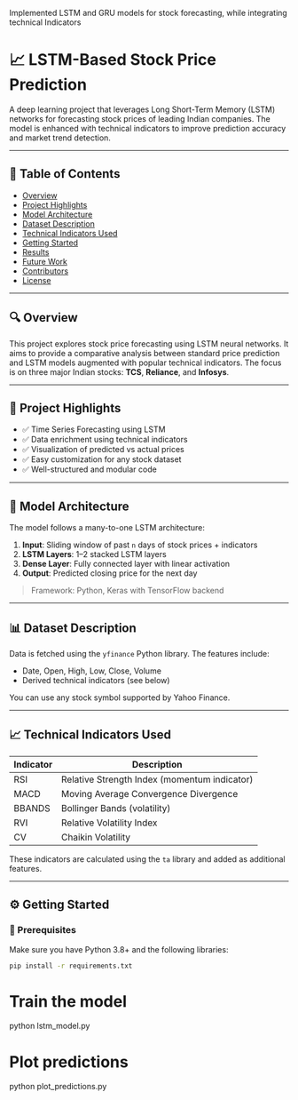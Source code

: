 Implemented LSTM and GRU models for stock forecasting, while integrating technical Indicators 

# 📈 LSTM-Based Stock Price Prediction

A deep learning project that leverages Long Short-Term Memory (LSTM) networks for forecasting stock prices of leading Indian companies. The model is enhanced with technical indicators to improve prediction accuracy and market trend detection.

---

## 📌 Table of Contents

- [Overview](#overview)
- [Project Highlights](#project-highlights)
- [Model Architecture](#model-architecture)
- [Dataset Description](#dataset-description)
- [Technical Indicators Used](#technical-indicators-used)
- [Getting Started](#getting-started)
- [Results](#results)
- [Future Work](#future-work)
- [Contributors](#contributors)
- [License](#license)

---

## 🔍 Overview

This project explores stock price forecasting using LSTM neural networks. It aims to provide a comparative analysis between standard price prediction and LSTM models augmented with popular technical indicators. The focus is on three major Indian stocks: **TCS**, **Reliance**, and **Infosys**.

---

## 🌟 Project Highlights

- ✅ Time Series Forecasting using LSTM
- ✅ Data enrichment using technical indicators
- ✅ Visualization of predicted vs actual prices
- ✅ Easy customization for any stock dataset
- ✅ Well-structured and modular code

---

## 🧠 Model Architecture

The model follows a many-to-one LSTM architecture:

1. **Input**: Sliding window of past `n` days of stock prices + indicators
2. **LSTM Layers**: 1–2 stacked LSTM layers
3. **Dense Layer**: Fully connected layer with linear activation
4. **Output**: Predicted closing price for the next day

> Framework: Python, Keras with TensorFlow backend

---

## 📊 Dataset Description

Data is fetched using the `yfinance` Python library. The features include:

- Date, Open, High, Low, Close, Volume
- Derived technical indicators (see below)

You can use any stock symbol supported by Yahoo Finance.

---

## 📈 Technical Indicators Used

| Indicator | Description |
|----------|-------------|
| RSI      | Relative Strength Index (momentum indicator) |
| MACD     | Moving Average Convergence Divergence |
| BBANDS   | Bollinger Bands (volatility) |
| RVI      | Relative Volatility Index |
| CV       | Chaikin Volatility |

These indicators are calculated using the `ta` library and added as additional features.

---

## ⚙️ Getting Started

### 🔧 Prerequisites

Make sure you have Python 3.8+ and the following libraries:

```bash
pip install -r requirements.txt

```
# Train the model
python lstm_model.py

# Plot predictions
python plot_predictions.py
```

